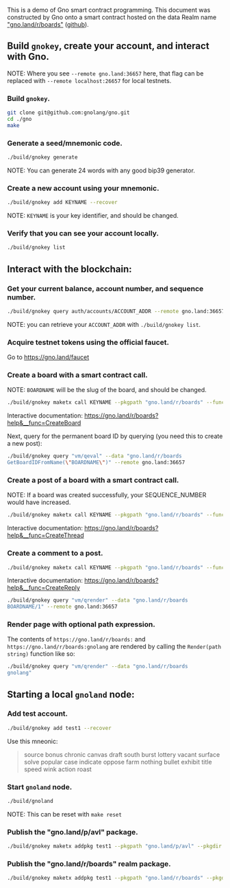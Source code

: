 This is a demo of Gno smart contract programming.  This document was
constructed by Gno onto a smart contract hosted on the data Realm
name ["gno.land/r/boards"](https://gno.land/r/boards/)
([github](https://github.com/gnolang/gno/tree/master/examples/gno.land/r/boards)).



## Build `gnokey`, create your account, and interact with Gno.

NOTE: Where you see `--remote gno.land:36657` here, that flag can be replaced
with `--remote localhost:26657` for local testnets.

### Build `gnokey`.

```bash
git clone git@github.com:gnolang/gno.git
cd ./gno
make
```

### Generate a seed/mnemonic code.

```bash
./build/gnokey generate
```

NOTE: You can generate 24 words with any good bip39 generator.

### Create a new account using your mnemonic.

```bash
./build/gnokey add KEYNAME --recover
```

NOTE: `KEYNAME` is your key identifier, and should be changed.

### Verify that you can see your account locally.

```bash
./build/gnokey list
```

## Interact with the blockchain:

### Get your current balance, account number, and sequence number.

```bash
./build/gnokey query auth/accounts/ACCOUNT_ADDR --remote gno.land:36657
```

NOTE: you can retrieve your `ACCOUNT_ADDR` with `./build/gnokey list`.

### Acquire testnet tokens using the official faucet.

Go to https://gno.land/faucet

### Create a board with a smart contract call.

NOTE: `BOARDNAME` will be the slug of the board, and should be changed.

```bash
./build/gnokey maketx call KEYNAME --pkgpath "gno.land/r/boards" --func "CreateBoard" --args "BOARDNAME" --gas-fee "1000000ugnot" --gas-wanted "2000000" --broadcast true --chainid testchain --remote gno.land:36657
```

Interactive documentation: https://gno.land/r/boards?help&__func=CreateBoard

Next, query for the permanent board ID by querying (you need this to create a new post):

```bash
./build/gnokey query "vm/qeval" --data "gno.land/r/boards
GetBoardIDFromName(\"BOARDNAME\")" --remote gno.land:36657
```

### Create a post of a board with a smart contract call.

NOTE: If a board was created successfully, your SEQUENCE_NUMBER would have increased.

```bash
./build/gnokey maketx call KEYNAME --pkgpath "gno.land/r/boards" --func "CreateThread" --args BOARD_ID --args "Hello gno.land" --args\#file "./examples/gno.land/r/boards/example_post.md" --gas-fee 1000000ugnot --gas-wanted 2000000 --broadcast true --chainid testchain --remote gno.land:36657
```

Interactive documentation: https://gno.land/r/boards?help&__func=CreateThread

### Create a comment to a post.

```bash
./build/gnokey maketx call KEYNAME --pkgpath "gno.land/r/boards" --func "CreateReply" --args "BOARD_ID" --args "1" --args "1" --args "Nice to meet you too." --gas-fee 1000000ugnot --gas-wanted 2000000 --broadcast true --chainid testchain --remote gno.land:36657
```

Interactive documentation: https://gno.land/r/boards?help&__func=CreateReply

```bash
./build/gnokey query "vm/qrender" --data "gno.land/r/boards
BOARDNAME/1" --remote gno.land:36657
```

### Render page with optional path expression.

The contents of `https://gno.land/r/boards:` and `https://gno.land/r/boards:gnolang` are rendered by calling
the `Render(path string)` function like so:

```bash
./build/gnokey query "vm/qrender" --data "gno.land/r/boards
gnolang"
```

## Starting a local `gnoland` node:

### Add test account.

```bash
./build/gnokey add test1 --recover
```

Use this mneonic:
> source bonus chronic canvas draft south burst lottery vacant surface solve popular case indicate oppose farm nothing bullet exhibit title speed wink action roast

### Start `gnoland` node.

```bash
./build/gnoland
```

NOTE: This can be reset with `make reset`

### Publish the "gno.land/p/avl" package.

```bash
./build/gnokey maketx addpkg test1 --pkgpath "gno.land/p/avl" --pkgdir "examples/gno.land/p/avl" --deposit 100000000ugnot --gas-fee 1000000ugnot --gas-wanted 2000000 --broadcast true --chainid dev --remote localhost:26657
```

### Publish the "gno.land/r/boards" realm package.

```bash
./build/gnokey maketx addpkg test1 --pkgpath "gno.land/r/boards" --pkgdir "examples/gno.land/r/boards" --deposit 100000000ugnot --gas-fee 1000000ugnot --gas-wanted 300000000 --broadcast true --chainid dev --remote localhost:26657
```
